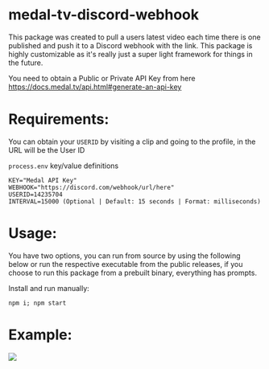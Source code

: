 # medal-tv-discord-webhook
This package was created to pull a users latest video each time there is one published and push it to a Discord webhook with the link. This package is highly customizable as it's really just a super light framework for things in the future.

You need to obtain a Public or Private API Key from here https://docs.medal.tv/api.html#generate-an-api-key


# Requirements:


You can obtain your `USERID` by visiting a clip and going to the profile, in the URL will be the User ID


`process.env` key/value definitions

```
KEY="Medal API Key"
WEBHOOK="https://discord.com/webhook/url/here"
USERID=14235704
INTERVAL=15000 (Optional | Default: 15 seconds | Format: milliseconds)
```


# Usage:
You have two options, you can run from source by using the following below or run the respective executable from the public releases, if you choose to run this package from a prebuilt binary, everything has prompts.



Install and run manually:

```
npm i; npm start
```

# Example:
![](https://cdn.discordapp.com/attachments/918670717753630822/935240827230367784/ej54VGdljN7qojsRcSkb.png)